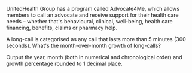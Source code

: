 UnitedHealth Group has a program called Advocate4Me, which allows members to call an advocate and receive support for their health care needs – whether that's behavioural, clinical, well-being, health care financing, benefits, claims or pharmacy help.

A long-call is categorised as any call that lasts more than 5 minutes (300 seconds). What's the month-over-month growth of long-calls?

Output the year, month (both in numerical and chronological order) and growth percentage rounded to 1 decimal place.
